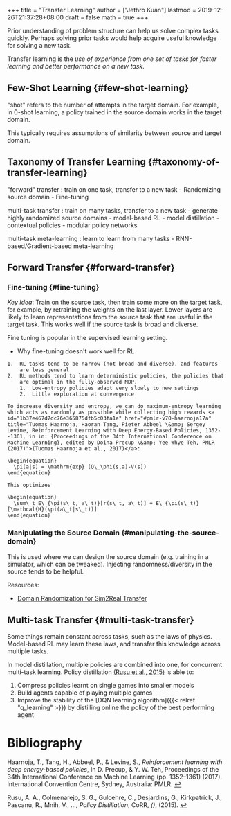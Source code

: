 +++
title = "Transfer Learning"
author = ["Jethro Kuan"]
lastmod = 2019-12-26T21:37:28+08:00
draft = false
math = true
+++

Prior understanding of problem structure can help us solve complex
tasks quickly. Perhaps solving prior tasks would help acquire useful
knowledge for solving a new task.

Transfer learning is the _use of experience from one set of tasks for
faster learning and better performance on a new task_.


## Few-Shot Learning {#few-shot-learning}

"shot" refers to the number of attempts in the target domain. For
example, in 0-shot learning, a policy trained in the source domain
works in the target domain.

This typically requires assumptions of similarity between source and
target domain.


## Taxonomy of Transfer Learning {#taxonomy-of-transfer-learning}

"forward" transfer
: train on one task, transfer to a new task
    -   Randomizing source domain
    -   Fine-tuning

multi-task transfer
: train on many tasks, transfer to a new task
    -   generate highly randomized source domains
    -   model-based RL
    -   model distillation
    -   contextual policies
    -   modular policy networks

multi-task meta-learning
: learn to learn from many tasks
    -   RNN-based/Gradient-based meta-learning


## Forward Transfer {#forward-transfer}


### Fine-tuning {#fine-tuning}

_Key Idea_: Train on the source task, then train some more on the target
task, for example, by retraining the weights on the last layer. Lower
layers are likely to learn representations from the source task that
are useful in the target task. This works well if the source task is
broad and diverse.

Fine tuning is popular in the supervised learning setting.

-    Why fine-tuning doesn't work well for RL

    1.  RL tasks tend to be narrow (not broad and diverse), and features
        are less general
    2.  RL methods tend to learn deterministic policies, the policies that
        are optimal in the fully-observed MDP.
        1.  Low-entropy policies adapt very slowly to new settings
        2.  Little exploration at convergence

    To increase diversity and entropy, we can do maximum-entropy learning
    which acts as randomly as possible while collecting high rewards <a id="1b37e467d7dc76e365875dfb5c03fa1e" href="#pmlr-v70-haarnoja17a" title="Tuomas Haarnoja, Haoran Tang, Pieter Abbeel \&amp; Sergey Levine, Reinforcement Learning with Deep Energy-Based Policies, 1352--1361, in in: {Proceedings of the 34th International Conference on Machine Learning}, edited by Doina Precup \&amp; Yee Whye Teh, PMLR (2017)">(Tuomas Haarnoja et al., 2017)</a>:

    \begin{equation}
      \pi(a|s) = \mathrm{exp} (Q\_\phi(s,a)-V(s))
    \end{equation}

    This optimizes

    \begin{equation}
      \sum\_t E\_{\pi(s\_t, a\_t)}[r(s\_t, a\_t)] + E\_{\pi(s\_t)}[\mathcal{H}(\pi(a\_t|s\_t))]
    \end{equation}


### Manipulating the Source Domain {#manipulating-the-source-domain}

This is used where we can design the source domain (e.g. training in a
simulator, which can be tweaked). Injecting randomness/diversity in
the source tends to be helpful.

Resources:

-   [Domain Randomization for Sim2Real Transfer](https://lilianweng.github.io/lil-log/2019/05/05/domain-randomization.html)


## Multi-task Transfer {#multi-task-transfer}

Some things remain constant across tasks, such as the laws of physics.
Model-based RL may learn these laws, and transfer this knowledge
across multiple tasks.

In model distillation, multiple policies are combined into one, for
concurrent multi-task learning. Policy distillation
<a id="6c0f3e1b8610e021d4a59b9c6b7598dd" href="#rusu15_polic_distil" title="Rusu, Colmenarejo, , Gulcehre, Desjardins, , Kirkpatrick, Pascanu, Mnih, Volodymyr, Kavukcuoglu \&amp; Hadsell, Policy Distillation, {CoRR}, v(), (2015).">(Rusu et al., 2015)</a> is able to:

1.  Compress policies learnt on single games into smaller models
2.  Build agents capable of playing multiple games
3.  Improve the stability of the [DQN learning algorithm]({{< relref "q_learning" >}}) by distilling
    online the policy of the best performing agent

# Bibliography
<a id="pmlr-v70-haarnoja17a"></a>Haarnoja, T., Tang, H., Abbeel, P., & Levine, S., *Reinforcement learning with deep energy-based policies*, In D. Precup, & Y. W. Teh, Proceedings of the 34th International Conference on Machine Learning (pp. 1352–1361) (2017). International Convention Centre, Sydney, Australia: PMLR. [↩](#1b37e467d7dc76e365875dfb5c03fa1e)

<a id="rusu15_polic_distil"></a>Rusu, A. A., Colmenarejo, S. G., Gulcehre, C., Desjardins, G., Kirkpatrick, J., Pascanu, R., Mnih, V., …, *Policy Distillation*, CoRR, *()*,  (2015).  [↩](#6c0f3e1b8610e021d4a59b9c6b7598dd)
